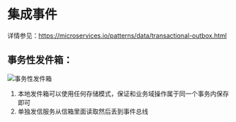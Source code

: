 ﻿
# 集成事件

详情参见：https://microservices.io/patterns/data/transactional-outbox.html

## 事务性发件箱：

![事务性发件箱](https://microservices.io/i/patterns/data/ReliablePublication.png)


1. 本地发件箱可以使用任何存储模式，保证和业务域操作属于同一个事务内保存即可
2. 单独发信服务从信箱里面读取然后丢到事件总线